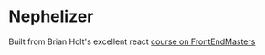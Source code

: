 # Nephelizer

Built from Brian Holt's excellent react <a href="https://frontendmasters.com/teachers/brian-holt/" target="_blank" title="Click to visit this class">course on FrontEndMasters</a>
